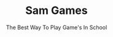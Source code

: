 <h1 align="center">Sam Games</h1>
<p align="center">The Best Way To Play Game's In School</p>







